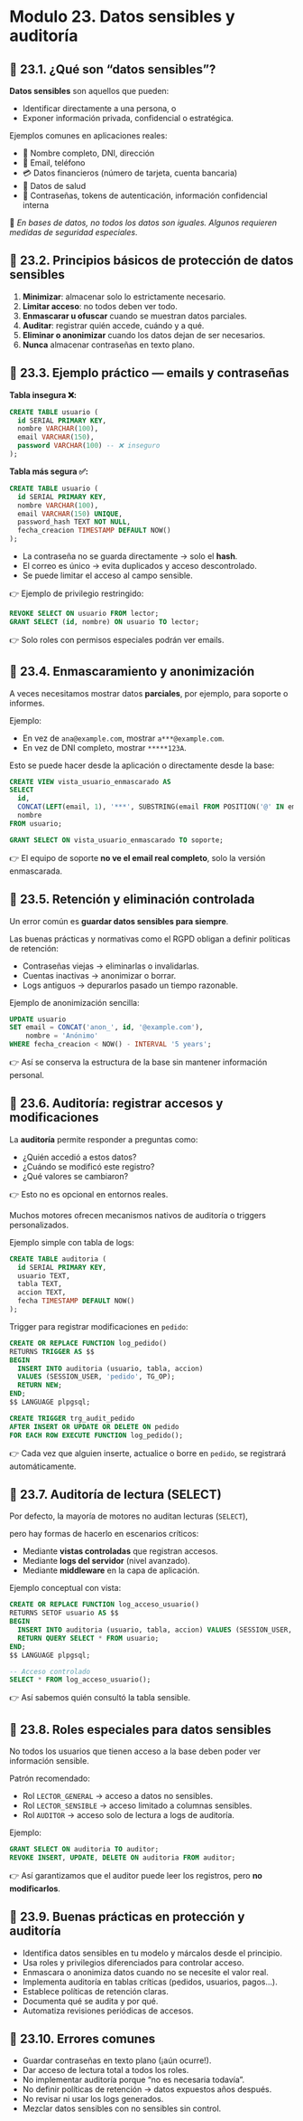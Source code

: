 # Modulo 23. Datos sensibles y auditoría

## 🧭 23.1. ¿Qué son “datos sensibles”?

**Datos sensibles** son aquellos que pueden:

- Identificar directamente a una persona, o
- Exponer información privada, confidencial o estratégica.

Ejemplos comunes en aplicaciones reales:

- 📛 Nombre completo, DNI, dirección
- 📧 Email, teléfono
- 💳 Datos financieros (número de tarjeta, cuenta bancaria)
- 🏥 Datos de salud
- 🔐 Contraseñas, tokens de autenticación, información confidencial interna

📌 *En bases de datos, no todos los datos son iguales. Algunos requieren medidas de seguridad especiales*.

## 🧠 23.2. Principios básicos de protección de datos sensibles

1. **Minimizar**: almacenar solo lo estrictamente necesario.
2. **Limitar acceso**: no todos deben ver todo.
3. **Enmascarar u ofuscar** cuando se muestran datos parciales.
4. **Auditar**: registrar quién accede, cuándo y a qué.
5. **Eliminar o anonimizar** cuando los datos dejan de ser necesarios.
6. **Nunca** almacenar contraseñas en texto plano.

## 🧭 23.3. Ejemplo práctico — emails y contraseñas

**Tabla insegura ❌:**

```sql
CREATE TABLE usuario (
  id SERIAL PRIMARY KEY,
  nombre VARCHAR(100),
  email VARCHAR(150),
  password VARCHAR(100) -- ❌ inseguro
);

```

**Tabla más segura ✅:**

```sql
CREATE TABLE usuario (
  id SERIAL PRIMARY KEY,
  nombre VARCHAR(100),
  email VARCHAR(150) UNIQUE,
  password_hash TEXT NOT NULL,
  fecha_creacion TIMESTAMP DEFAULT NOW()
);

```

- La contraseña no se guarda directamente → solo el **hash**.
- El correo es único → evita duplicados y acceso descontrolado.
- Se puede limitar el acceso al campo sensible.

👉 Ejemplo de privilegio restringido:

```sql
REVOKE SELECT ON usuario FROM lector;
GRANT SELECT (id, nombre) ON usuario TO lector;

```

👉 Solo roles con permisos especiales podrán ver emails.

## 🧠 23.4. Enmascaramiento y anonimización

A veces necesitamos mostrar datos **parciales**, por ejemplo, para soporte o informes.

Ejemplo:

- En vez de `ana@example.com`, mostrar `a***@example.com`.
- En vez de DNI completo, mostrar `*****123A`.

Esto se puede hacer desde la aplicación o directamente desde la base:

```sql
CREATE VIEW vista_usuario_enmascarado AS
SELECT
  id,
  CONCAT(LEFT(email, 1), '***', SUBSTRING(email FROM POSITION('@' IN email))) AS email,
  nombre
FROM usuario;

GRANT SELECT ON vista_usuario_enmascarado TO soporte;

```

👉 El equipo de soporte **no ve el email real completo**, solo la versión enmascarada.

## 🧭 23.5. Retención y eliminación controlada

Un error común es **guardar datos sensibles para siempre**.

Las buenas prácticas y normativas como el RGPD obligan a definir políticas de retención:

- Contraseñas viejas → eliminarlas o invalidarlas.
- Cuentas inactivas → anonimizar o borrar.
- Logs antiguos → depurarlos pasado un tiempo razonable.

Ejemplo de anonimización sencilla:

```sql
UPDATE usuario
SET email = CONCAT('anon_', id, '@example.com'),
    nombre = 'Anónimo'
WHERE fecha_creacion < NOW() - INTERVAL '5 years';

```

👉 Así se conserva la estructura de la base sin mantener información personal.

## 🧠 23.6. Auditoría: registrar accesos y modificaciones

La **auditoría** permite responder a preguntas como:

- ¿Quién accedió a estos datos?
- ¿Cuándo se modificó este registro?
- ¿Qué valores se cambiaron?

👉 Esto no es opcional en entornos reales.

Muchos motores ofrecen mecanismos nativos de auditoría o triggers personalizados.

Ejemplo simple con tabla de logs:

```sql
CREATE TABLE auditoria (
  id SERIAL PRIMARY KEY,
  usuario TEXT,
  tabla TEXT,
  accion TEXT,
  fecha TIMESTAMP DEFAULT NOW()
);

```

Trigger para registrar modificaciones en `pedido`:

```sql
CREATE OR REPLACE FUNCTION log_pedido()
RETURNS TRIGGER AS $$
BEGIN
  INSERT INTO auditoria (usuario, tabla, accion)
  VALUES (SESSION_USER, 'pedido', TG_OP);
  RETURN NEW;
END;
$$ LANGUAGE plpgsql;

CREATE TRIGGER trg_audit_pedido
AFTER INSERT OR UPDATE OR DELETE ON pedido
FOR EACH ROW EXECUTE FUNCTION log_pedido();

```

👉 Cada vez que alguien inserte, actualice o borre en `pedido`, se registrará automáticamente.

## 🧭 23.7. Auditoría de lectura (SELECT)

Por defecto, la mayoría de motores no auditan lecturas (`SELECT`),

pero hay formas de hacerlo en escenarios críticos:

- Mediante **vistas controladas** que registran accesos.
- Mediante **logs del servidor** (nivel avanzado).
- Mediante **middleware** en la capa de aplicación.

Ejemplo conceptual con vista:

```sql
CREATE OR REPLACE FUNCTION log_acceso_usuario()
RETURNS SETOF usuario AS $$
BEGIN
  INSERT INTO auditoria (usuario, tabla, accion) VALUES (SESSION_USER, 'usuario', 'SELECT');
  RETURN QUERY SELECT * FROM usuario;
END;
$$ LANGUAGE plpgsql;

-- Acceso controlado
SELECT * FROM log_acceso_usuario();

```

👉 Así sabemos quién consultó la tabla sensible.

## 🧠 23.8. Roles especiales para datos sensibles

No todos los usuarios que tienen acceso a la base deben poder ver información sensible.

Patrón recomendado:

- Rol `LECTOR_GENERAL` → acceso a datos no sensibles.
- Rol `LECTOR_SENSIBLE` → acceso limitado a columnas sensibles.
- Rol `AUDITOR` → acceso solo de lectura a logs de auditoría.

Ejemplo:

```sql
GRANT SELECT ON auditoria TO auditor;
REVOKE INSERT, UPDATE, DELETE ON auditoria FROM auditor;

```

👉 Así garantizamos que el auditor puede leer los registros, pero **no modificarlos**.

## 🧭 23.9. Buenas prácticas en protección y auditoría

- Identifica datos sensibles en tu modelo y márcalos desde el principio.
- Usa roles y privilegios diferenciados para controlar acceso.
- Enmascara o anonimiza datos cuando no se necesite el valor real.
- Implementa auditoría en tablas críticas (pedidos, usuarios, pagos…).
- Establece políticas de retención claras.
- Documenta qué se audita y por qué.
- Automatiza revisiones periódicas de accesos.

## 🚨 23.10. Errores comunes

- Guardar contraseñas en texto plano (¡aún ocurre!).
- Dar acceso de lectura total a todos los roles.
- No implementar auditoría porque “no es necesaria todavía”.
- No definir políticas de retención → datos expuestos años después.
- No revisar ni usar los logs generados.
- Mezclar datos sensibles con no sensibles sin control.
